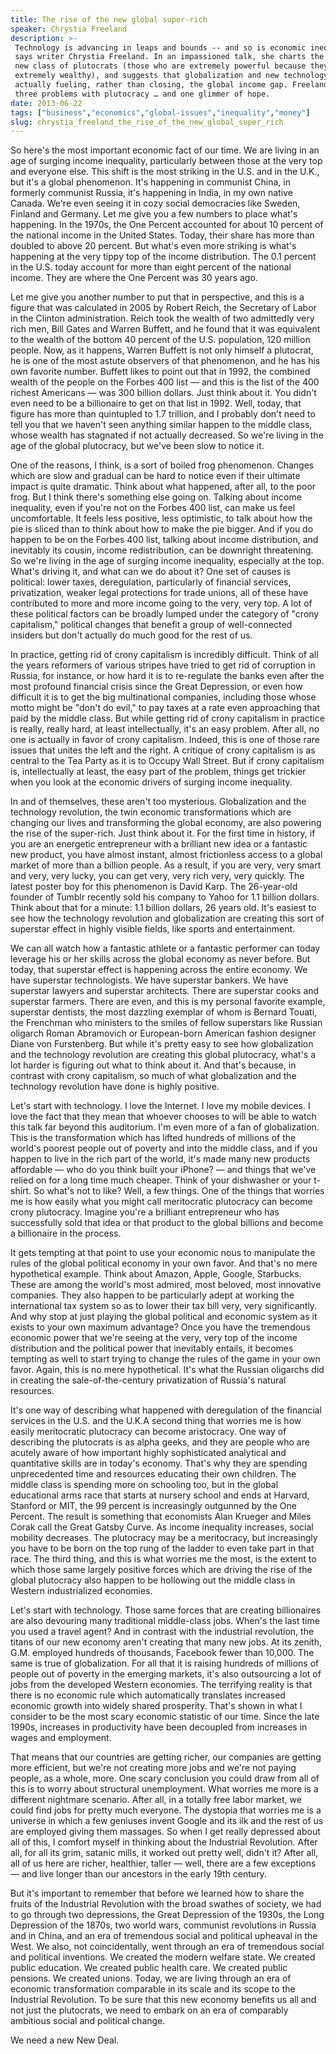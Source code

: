 ```yaml
---
title: The rise of the new global super-rich
speaker: Chrystia Freeland
description: >-
 Technology is advancing in leaps and bounds -- and so is economic inequality,
 says writer Chrystia Freeland. In an impassioned talk, she charts the rise of a
 new class of plutocrats (those who are extremely powerful because they are
 extremely wealthy), and suggests that globalization and new technology are
 actually fueling, rather than closing, the global income gap. Freeland lays out
 three problems with plutocracy … and one glimmer of hope.
date: 2013-06-22
tags: ["business","economics","global-issues","inequality","money"]
slug: chrystia_freeland_the_rise_of_the_new_global_super_rich
---
```


So here's the most important economic fact of our time. We are living in an age of surging
income inequality, particularly between those at the very top and everyone else. This
shift is the most striking in the U.S. and in the U.K., but it's a global phenomenon. It's
happening in communist China, in formerly communist Russia, it's happening in India, in my
own native Canada. We're even seeing it in cozy social democracies like Sweden, Finland
and Germany. Let me give you a few numbers to place what's happening. In the 1970s, the One
Percent accounted for about 10 percent of the national income in the United States. Today,
their share has more than doubled to above 20 percent. But what's even more striking is
what's happening at the very tippy top of the income distribution. The 0.1 percent in the
U.S. today account for more than eight percent of the national income. They are where the
One Percent was 30 years ago.

Let me give you another number to put that in perspective, and this is a figure that was
calculated in 2005 by Robert Reich, the Secretary of Labor in the Clinton administration.
Reich took the wealth of two admittedly very rich men, Bill Gates and Warren Buffett, and
he found that it was equivalent to the wealth of the bottom 40 percent of the U.S.
population, 120 million people. Now, as it happens, Warren Buffett is not only himself a
plutocrat, he is one of the most astute observers of that phenomenon, and he has his own
favorite number. Buffett likes to point out that in 1992, the combined wealth of the
people on the Forbes 400 list — and this is the list of the 400 richest Americans — was
300 billion dollars. Just think about it. You didn't even need to be a billionaire to get
on that list in 1992. Well, today, that figure has more than quintupled to 1.7 trillion,
and I probably don't need to tell you that we haven't seen anything similar happen to the
middle class, whose wealth has stagnated if not actually decreased. So we're living in the
age of the global plutocracy, but we've been slow to notice it.

One of the reasons, I think, is a sort of boiled frog phenomenon. Changes which are slow
and gradual can be hard to notice even if their ultimate impact is quite dramatic. Think
about what happened, after all, to the poor frog. But I think there's something else going
on. Talking about income inequality, even if you're not on the Forbes 400 list, can make
us feel uncomfortable. It feels less positive, less optimistic, to talk about how the pie
is sliced than to think about how to make the pie bigger. And if you do happen to be on
the Forbes 400 list, talking about income distribution, and inevitably its cousin, income
redistribution, can be downright threatening. So we're living in the age of surging income
inequality, especially at the top. What's driving it, and what can we do about it? One set
of causes is political: lower taxes, deregulation, particularly of financial services,
privatization, weaker legal protections for trade unions, all of these have contributed to
more and more income going to the very, very top. A lot of these political factors can be
broadly lumped under the category of "crony capitalism," political changes that benefit a
group of well-connected insiders but don't actually do much good for the rest of
us.

In practice, getting rid of crony capitalism is incredibly difficult. Think of all the
years reformers of various stripes have tried to get rid of corruption in Russia, for
instance, or how hard it is to re-regulate the banks even after the most profound
financial crisis since the Great Depression, or even how difficult it is to get the big
multinational companies, including those whose motto might be "don't do evil," to pay
taxes at a rate even approaching that paid by the middle class. But while getting rid of
crony capitalism in practice is really, really hard, at least intellectually, it's an easy
problem. After all, no one is actually in favor of crony capitalism. Indeed, this is one
of those rare issues that unites the left and the right. A critique of crony capitalism is
as central to the Tea Party as it is to Occupy Wall Street. But if crony capitalism is,
intellectually at least, the easy part of the problem, things get trickier when you look
at the economic drivers of surging income inequality.

In and of themselves, these aren't too mysterious. Globalization and the technology
revolution, the twin economic transformations which are changing our lives and
transforming the global economy, are also powering the rise of the super-rich. Just think
about it. For the first time in history, if you are an energetic entrepreneur with a
brilliant new idea or a fantastic new product, you have almost instant, almost
frictionless access to a global market of more than a billion people. As a result, if you
are very, very smart and very, very lucky, you can get very, very rich very, very quickly.
The latest poster boy for this phenomenon is David Karp. The 26-year-old founder of Tumblr
recently sold his company to Yahoo for 1.1 billion dollars. Think about that for a minute:
1.1 billion dollars, 26 years old. It's easiest to see how the technology revolution and
globalization are creating this sort of superstar effect in highly visible fields, like
sports and entertainment.

We can all watch how a fantastic athlete or a fantastic performer can today leverage his
or her skills across the global economy as never before. But today, that superstar effect
is happening across the entire economy. We have superstar technologists. We have superstar
bankers. We have superstar lawyers and superstar architects. There are superstar cooks and
superstar farmers. There are even, and this is my personal favorite example, superstar
dentists, the most dazzling exemplar of whom is Bernard Touati, the Frenchman who
ministers to the smiles of fellow superstars like Russian oligarch Roman Abramovich or
European-born American fashion designer Diane von Furstenberg. But while it's pretty easy
to see how globalization and the technology revolution are creating this global
plutocracy, what's a lot harder is figuring out what to think about it. And that's
because, in contrast with crony capitalism, so much of what globalization and the
technology revolution have done is highly positive.

Let's start with technology. I love the Internet. I love my mobile devices. I love the
fact that they mean that whoever chooses to will be able to watch this talk far beyond
this auditorium. I'm even more of a fan of globalization. This is the transformation which
has lifted hundreds of millions of the world's poorest people out of poverty and into the
middle class, and if you happen to live in the rich part of the world, it's made many new
products affordable — who do you think built your iPhone? — and things that we've relied
on for a long time much cheaper. Think of your dishwasher or your t-shirt. So what's not to
like? Well, a few things. One of the things that worries me is how easily what you might
call meritocratic plutocracy can become crony plutocracy. Imagine you're a brilliant
entrepreneur who has successfully sold that idea or that product to the global billions
and become a billionaire in the process.

It gets tempting at that point to use your economic nous to manipulate the rules of the
global political economy in your own favor. And that's no mere hypothetical example. Think
about Amazon, Apple, Google, Starbucks. These are among the world's most admired, most
beloved, most innovative companies. They also happen to be particularly adept at working
the international tax system so as to lower their tax bill very, very significantly. And
why stop at just playing the global political and economic system as it exists to your own
maximum advantage? Once you have the tremendous economic power that we're seeing at the
very, very top of the income distribution and the political power that inevitably entails,
it becomes tempting as well to start trying to change the rules of the game in your own
favor. Again, this is no mere hypothetical. It's what the Russian oligarchs did in
creating the sale-of-the-century privatization of Russia's natural resources.

It's one way of describing what happened with deregulation of the financial services in
the U.S. and the U.K.A second thing that worries me is how easily meritocratic plutocracy
can become aristocracy. One way of describing the plutocrats is as alpha geeks, and they
are people who are acutely aware of how important highly sophisticated analytical and
quantitative skills are in today's economy. That's why they are spending unprecedented
time and resources educating their own children. The middle class is spending more on
schooling too, but in the global educational arms race that starts at nursery school and
ends at Harvard, Stanford or MIT, the 99 percent is increasingly outgunned by the One
Percent. The result is something that economists Alan Krueger and Miles Corak call the
Great Gatsby Curve. As income inequality increases, social mobility decreases. The
plutocracy may be a meritocracy, but increasingly you have to be born on the top rung of
the ladder to even take part in that race. The third thing, and this is what worries me the
most, is the extent to which those same largely positive forces which are driving the rise
of the global plutocracy also happen to be hollowing out the middle class in Western
industrialized economies.

Let's start with technology. Those same forces that are creating billionaires are also
devouring many traditional middle-class jobs. When's the last time you used a travel
agent? And in contrast with the industrial revolution, the titans of our new economy
aren't creating that many new jobs. At its zenith, G.M. employed hundreds of thousands,
Facebook fewer than 10,000. The same is true of globalization. For all that it is raising
hundreds of millions of people out of poverty in the emerging markets, it's also
outsourcing a lot of jobs from the developed Western economies. The terrifying reality is
that there is no economic rule which automatically translates increased economic growth
into widely shared prosperity. That's shown in what I consider to be the most scary
economic statistic of our time. Since the late 1990s, increases in productivity have been
decoupled from increases in wages and employment.

That means that our countries are getting richer, our companies are getting more
efficient, but we're not creating more jobs and we're not paying people, as a whole,
more. One scary conclusion you could draw from all of this is to worry about structural
unemployment. What worries me more is a different nightmare scenario. After all, in a
totally free labor market, we could find jobs for pretty much everyone. The dystopia that
worries me is a universe in which a few geniuses invent Google and its ilk and the rest of
us are employed giving them massages. So when I get really depressed about all of this, I
comfort myself in thinking about the Industrial Revolution. After all, for all its grim,
satanic mills, it worked out pretty well, didn't it? After all, all of us here are richer,
healthier, taller — well, there are a few exceptions — and live longer than our ancestors
in the early 19th century.

But it's important to remember that before we learned how to share the fruits of the
Industrial Revolution with the broad swathes of society, we had to go through two
depressions, the Great Depression of the 1930s, the Long Depression of the 1870s, two
world wars, communist revolutions in Russia and in China, and an era of tremendous social
and political upheaval in the West. We also, not coincidentally, went through an era of
tremendous social and political inventions. We created the modern welfare state. We
created public education. We created public health care. We created public pensions. We
created unions. Today, we are living through an era of economic transformation comparable
in its scale and its scope to the Industrial Revolution. To be sure that this new economy
benefits us all and not just the plutocrats, we need to embark on an era of comparably
ambitious social and political change.

We need a new New Deal.

<!--
ad_duration=3.33
event="TEDGlobal 2013"
external_start_time=0
intro_duration=11.82
is_subtitle_required="False"
is_talk_featured="True"
language="en"
language_swap="False"
native_language="en"
number_of_related_talks=6
number_of_speakers=1
number_of_subtitled_videos=30
number_of_tags=5
number_of_talk_download_languages=30
number_of_talk_more_resources=0
number_of_talk_recommendations=0
number_of_talks_take_actions=0
post_ad_duration=0.83
published_timestamp="2013-09-05 15:00:34"
recording_date="2013-06-22"
speaker_description="Plutocracy chronicler"
speaker_is_published=1
speaker_name="Chrystia Freeland"
talk_name="The rise of the new global super-rich"
talks_tags=["business","economics","global-issues","inequality","money"]
url_audio="https://download.ted.com/talks/ChrystiaFreeland_2013G.mp3?apikey=acme-roadrunner"
url_photo_speaker="https://pe.tedcdn.com/images/ted/37e306e2b47e6c55b1f7aa52bc49ca1637c39674_254x191.jpg"
url_photo_talk="https://pe.tedcdn.com/images/ted/fec904a142c611df903d9d3d0ecd6cd4755dadfc_1600x1200.jpg"
url_webpage="https://www.ted.com/talks/chrystia_freeland_the_rise_of_the_new_global_super_rich"
video_type_name="TED Stage Talk"
-->